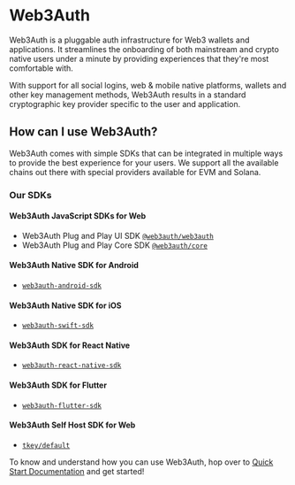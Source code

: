 # Web3Auth

Web3Auth is a pluggable auth infrastructure for Web3 wallets and applications. It streamlines the onboarding of both mainstream and crypto native users under a minute by providing experiences that they're most comfortable with.

With support for all social logins, web & mobile native platforms, wallets and other key management methods, Web3Auth results in a standard cryptographic key provider specific to the user and application.
## How can I use Web3Auth?

Web3Auth comes with simple SDKs that can be integrated in multiple ways to provide the best experience for your users. We support all the available
chains out there with special providers available for EVM and Solana.

### Our SDKs

#### Web3Auth JavaScript SDKs for Web

- Web3Auth Plug and Play UI SDK [`@web3auth/web3auth`](https://github.com/Web3Auth/web3auth)
- Web3Auth Plug and Play Core SDK [`@web3auth/core`](https://github.com/Web3Auth/web3auth)

#### Web3Auth Native SDK for Android

- [`web3auth-android-sdk`](https://github.com/Web3Auth/web3auth-android-sdk)

#### Web3Auth Native SDK for iOS

- [`web3auth-swift-sdk`](https://github.com/Web3Auth/web3auth-swift-sdk)

#### Web3Auth SDK for React Native

- [`web3auth-react-native-sdk`](https://github.com/Web3Auth/web3auth-react-native-sdk)

#### Web3Auth SDK for Flutter

- [`web3auth-flutter-sdk`](https://github.com/Web3Auth/web3auth-flutter-sdk)

#### Web3Auth Self Host SDK for Web

- [`tkey/default`](https://github.com/tkey/tkey)


To know and understand how you can use Web3Auth, hop over to [Quick Start Documentation](https://web3auth.io/docs/quick-start) and get started!